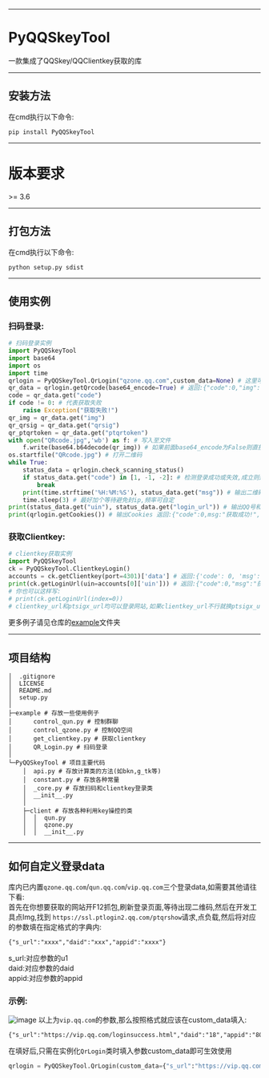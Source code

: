 ****
# PyQQSkeyTool
一款集成了QQSkey/QQClientkey获取的库
****
## 安装方法
在cmd执行以下命令:  
```
pip install PyQQSkeyTool
```
****
# 版本要求
\>= 3.6
****
## 打包方法
在cmd执行以下命令:  
```
python setup.py sdist
```
****
## 使用实例
### 扫码登录:
``` python
# 扫码登录实例
import PyQQSkeyTool
import base64
import os
import time
qrlogin = PyQQSkeyTool.QrLogin("qzone.qq.com",custom_data=None) # 这里可以填qzone.qq.com/qun.qq.com/vip.qq.com/自定义(需往下看)
qr_data = qrlogin.getQrcode(base64_encode=True) # 返回:{"code":0,"img":"xxxxxx","qrsig":"xxxx","ptqrtoken"xxxxx"} 如果base64_encode为False则返回图片数据
code = qr_data.get("code")
if code != 0: # 代表获取失败
    raise Exception("获取失败!")
qr_img = qr_data.get("img")
qr_qrsig = qr_data.get("qrsig")
qr_ptqrtoken = qr_data.get("ptqrtoken")
with open("QRcode.jpg",'wb') as f: # 写入至文件
    f.write(base64.b64decode(qr_img)) # 如果前面base64_encode为False则直接f.write(qr_img)即可
os.startfile("QRcode.jpg") # 打开二维码
while True:
    status_data = qrlogin.check_scanning_status()
    if status_data.get("code") in [1, -1, -2]: # 检测登录成功或失效,成立则退出
        break
    print(time.strftime('%H:%M:%S'), status_data.get("msg")) # 输出二维码当前状态
    time.sleep(3) # 最好加个等待避免封ip,频率可自定
print(status_data.get("uin"), status_data.get("login_url")) # 输出QQ号和登录网址
print(qrlogin.getCookies()) # 输出Cookies 返回:{"code":0,msg:"获取成功!","cookies":{xxxxx}}
```
### 获取Clientkey:
``` python
# clientkey获取实例
import PyQQSkeyTool
ck = PyQQSkeyTool.ClientkeyLogin()
accounts = ck.getClientkey(port=4301)['data'] # 返回:{'code': 0, 'msg': '获取成功!', 'data': [{'clientkey': 'xxx', 'clientuin': 'xxx', 'nickname': 'xxx'},{'clientkey': 'xxx', 'clientuin': 'xxx', 'nickname': 'xxx'}.....]}
print(ck.getLoginUrl(uin=accounts[0]['uin'])) # 返回:{"code":0,"msg":"获取成功!",ptsigx_url:{xxx},clientkey_url:{xxx}}
# 你也可以这样写:
# print(ck.getLoginUrl(index=0))
# clientkey_url和ptsigx_url均可以登录网站,如果clientkey_url不行就换ptsigx_url的
```
更多例子请见仓库的[example](/example)文件夹
****
## 项目结构
```
│  .gitignore
│  LICENSE
│  README.md
│  setup.py
│          
├─example # 存放一些使用例子
│      control_qun.py # 控制群聊
│      control_qzone.py # 控制QQ空间
│      get_clientkey.py # 获取clientkey
│      QR_Login.py # 扫码登录
│      
└─PyQQSkeyTool # 项目主要代码
    │  api.py # 存放计算类的方法(如bkn,g_tk等)
    │  constant.py # 存放各种常量
    │  _core.py # 存放扫码和clientkey登录类
    │  __init__.py
    │  
    ├─client # 存放各种利用key操控的类
    │  │  qun.py
    │  │  qzone.py
    │  │  __init__.py
```
****
## 如何自定义登录data
库内已内置`qzone.qq.com`/`qun.qq.com`/`vip.qq.com`三个登录data,如需要其他请往下看:  
首先在你想要获取的网站开F12抓包,刷新登录页面,等待出现二维码,然后在开发工具点Img,找到
`https://ssl.ptlogin2.qq.com/ptqrshow`请求,点负载,然后将对应的参数填在指定格式的字典内:  
```
{"s_url":"xxxx","daid":"xxx","appid":"xxxx"}
```
s_url:对应参数的u1  
daid:对应参数的daid  
appid:对应参数的appid  
### 示例:  
![image](https://github.com/user-attachments/assets/47ccfbbb-0c45-45a0-b3ba-ab398101c0c2)
以上为`vip.qq.com`的参数,那么按照格式就应该在custom_data填入:  
```
{"s_url":"https://vip.qq.com/loginsuccess.html","daid":"18","appid":"8000201"}
```
在填好后,只需在实例化`QrLogin`类时填入参数custom_data即可生效使用
``` python
qrlogin = PyQQSkeyTool.QrLogin(custom_data={"s_url":"https://vip.qq.com/loginsuccess.html","daid":"18","appid":"8000201"})

